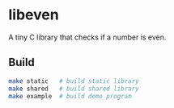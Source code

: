 # libeven

A tiny C library that checks if a number is even.

## Build

```bash
make static   # build static library
make shared   # build shared library
make example  # build demo program

